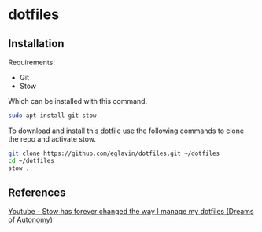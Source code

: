 # dotfiles

## Installation

Requirements:
- Git
- Stow

Which can be installed with this command.

```sh
sudo apt install git stow
```

To download and install this dotfile use the following commands to clone the repo and activate stow.

```sh
git clone https://github.com/eglavin/dotfiles.git ~/dotfiles
cd ~/dotfiles
stow .
```


## References
[Youtube - Stow has forever changed the way I manage my dotfiles (Dreams of Autonomy)](https://www.youtube.com/watch?v=y6XCebnB9gs)